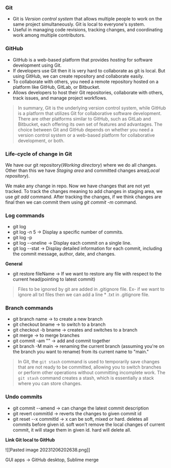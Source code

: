 ### Git

- Git is *Version control system* that allows multiple people to work on the same project simultaneously. Git is local to everyone's system. 
- Useful in managing code revisions, tracking changes, and coordinating work among multiple contributors.

### GitHub

- GitHub is a web-based platform that provides *hosting* for software development using Git.
- If developers use Git then it is very hard to collaborate as git is local. But using GitHub, we can create repository and collaborate easily.
- To collaborate with others, you need a remote repository hosted on a platform like GitHub, GitLab, or Bitbucket.
- Allows developers to host their Git repositories, collaborate with others, track issues, and manage project workflows.

>In summary, Git is the underlying version control system, while GitHub is a platform that utilizes Git for collaborative software development. There are other platforms similar to GitHub, such as GitLab and Bitbucket, each offering its own set of features and advantages. The choice between Git and GitHub depends on whether you need a version control system or a web-based platform for collaborative development, or both.

### Life-cycle of change in Git

We have our git repository(*Working directory*) where we do all changes. Other than this we have *Staging area* and committed changes area(*Local repository*). 

We make any change in repo. Now we have changes that are not yet tracked. To track the changes meaning to add changes in staging area, we use *git add* command. After tracking the changes, if we think changes are final then we can commit them using *git commit -m* command. 

### Log commands

- git log
- git log -n 5 -> Display a specific number of commits.
- git log -p
- git log --oneline -> Display each commit on a single line.
- git log --stat  -> Display detailed information for each commit, including the commit message, author, date, and changes.

**General**
- git restore fileName -> If we want to restore any file with respect to the current head(pointing to latest commit)

>Files to be ignored by git are added in .gitignore file. Ex- if we want to ignore all txt files then we can add a line * .txt in .gitignore file.

### Branch commands

- git branch name -> to create a new branch
- git checkout bname -> to switch to a branch
- git checkout -b bname -> creates and switches to a branch
- git merge -> to merge branches
- git commit -am "" -> add and commit together
- git branch -M main -> renaming the current branch (assuming you're on the branch you want to rename) from its current name to "main."

>In Git, the `git stash` command is used to temporarily save changes that are not ready to be committed, allowing you to switch branches or perform other operations without committing incomplete work. The `git stash` command creates a stash, which is essentially a stack where you can store changes.

### Undo commits

- git commit --amend -> can change the latest commit description
- git revert commitId -> reverts the changes to given commit id
- git reset --x commitId -> x can be soft, mixed or hard. deletes all commits before given id.
soft won't remove the local changes of current commit, it will stage them in given id.
hard will delete all.

**Link Git local to GitHub**

![[Pasted image 20231206202638.png]]

GUI apps -> GitHub desktop, Sublime merge